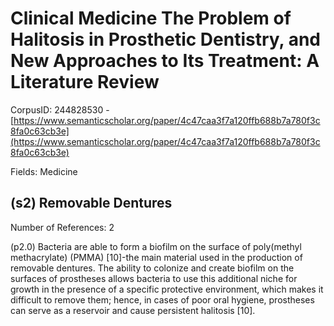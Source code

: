 # Clinical Medicine The Problem of Halitosis in Prosthetic Dentistry, and New Approaches to Its Treatment: A Literature Review

CorpusID: 244828530 - [https://www.semanticscholar.org/paper/4c47caa3f7a120ffb688b7a780f3c8fa0c63cb3e](https://www.semanticscholar.org/paper/4c47caa3f7a120ffb688b7a780f3c8fa0c63cb3e)

Fields: Medicine

## (s2) Removable Dentures
Number of References: 2

(p2.0) Bacteria are able to form a biofilm on the surface of poly(methyl methacrylate) (PMMA) [10]-the main material used in the production of removable dentures. The ability to colonize and create biofilm on the surfaces of prostheses allows bacteria to use this additional niche for growth in the presence of a specific protective environment, which makes it difficult to remove them; hence, in cases of poor oral hygiene, prostheses can serve as a reservoir and cause persistent halitosis [10].
